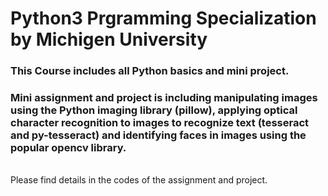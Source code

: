 # Python3 Prgramming Specialization by Michigen University
### This Course includes all Python basics and mini project.
### Mini assignment and project is including manipulating images using the Python imaging library (pillow), applying optical character recognition to images to recognize text (tesseract and py-tesseract) and identifying faces in images using the popular opencv library.
<br>Please find details in the codes of the assignment and project.
